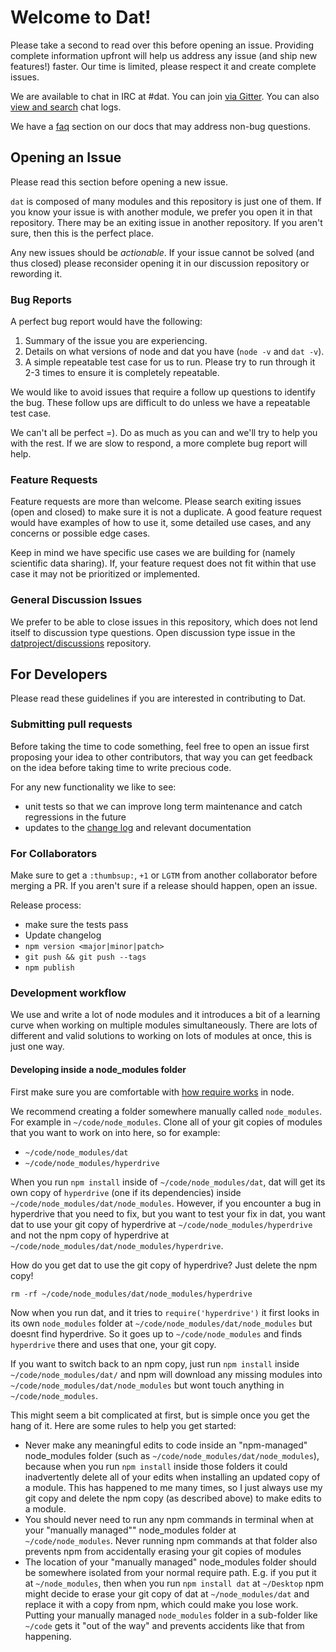 # Welcome to Dat!

Please take a second to read over this before opening an issue. Providing complete information upfront will help us address any issue (and ship new features!) faster. Our time is limited, please respect it and create complete issues.

We are available to chat in IRC at #dat. You can join [via Gitter](https://gitter.im/datproject/discussions). You can also [view and search](https://botbot.me/freenode/dat/) chat logs.

We have a [faq](https://docs.datproject.org/faq) section on our docs that may address non-bug questions.

## Opening an Issue

Please read this section before opening a new issue. 

`dat` is composed of many modules and this repository is just one of them. If you know your issue is with another module, we prefer you open it in that repository. There may be an exiting issue in another repository. If you aren't sure, then this is the perfect place.

Any new issues should be *actionable*. If your issue cannot be solved (and thus closed) please reconsider opening it in our discussion repository or rewording it.

### Bug Reports

A perfect bug report would have the following:

1. Summary of the issue you are experiencing.
2. Details on what versions of node and dat you have (`node -v` and `dat -v`).
3. A simple repeatable test case for us to run. Please try to run through it 2-3 times to ensure it is completely repeatable.

We would like to avoid issues that require a follow up questions to identify the bug. These follow ups are difficult to do unless we have a repeatable test case.

We can't all be perfect =). Do as much as you can and we'll try to help you with the rest. If we are slow to respond, a more complete bug report will help.

### Feature Requests

Feature requests are more than welcome. Please search exiting issues (open and closed) to make sure it is not a duplicate. A good feature request would have examples of how to use it, some detailed use cases, and any concerns or possible edge cases.

Keep in mind we have specific use cases we are building for (namely scientific data sharing). If, your feature request does not fit within that use case it may not be prioritized or implemented.

### General Discussion Issues

We prefer to be able to close issues in this repository, which does not lend itself to discussion type questions. Open discussion type issue in the [datproject/discussions](https://github.com/datproject/discussions/issues) repository.

## For Developers

Please read these guidelines if you are interested in contributing to Dat.

### Submitting pull requests

Before taking the time to code something, feel free to open an issue first proposing your idea to other contributors, that way you can get feedback on the idea before taking time to write precious code.

For any new functionality we like to see:

* unit tests so that we can improve long term maintenance and catch regressions in the future
* updates to the [change log](http://keepachangelog.com/) and relevant documentation

### For Collaborators

Make sure to get a `:thumbsup:`, `+1` or `LGTM` from another collaborator before merging a PR. If you aren't sure if a release should happen, open an issue.

Release process:

- make sure the tests pass
- Update changelog
- `npm version <major|minor|patch>`
- `git push && git push --tags`
- `npm publish`

### Development workflow

We use and write a lot of node modules and it introduces a bit of a learning curve when working on multiple modules simultaneously. There are lots of different and valid solutions to working on lots of modules at once, this is just one way.

#### Developing inside a node_modules folder

First make sure you are comfortable with [how require works](https://github.com/maxogden/art-of-node#how-require-works) in node.

We recommend creating a folder somewhere manually called `node_modules`. For example in `~/code/node_modules`. Clone all of your git copies of modules that you want to work on into here, so for example:

- `~/code/node_modules/dat`
- `~/code/node_modules/hyperdrive`

When you run `npm install` inside of `~/code/node_modules/dat`, dat will get its own copy of `hyperdrive` (one if its dependencies) inside `~/code/node_modules/dat/node_modules`. However, if you encounter a bug in hyperdrive that you need to fix, but you want to test your fix in dat, you want dat to use your git copy of hyperdrive at `~/code/node_modules/hyperdrive` and not the npm copy of hyperdrive at `~/code/node_modules/dat/node_modules/hyperdrive`.

How do you get dat to use the git copy of hyperdrive? Just delete the npm copy!

```
rm -rf ~/code/node_modules/dat/node_modules/hyperdrive
```

Now when you run dat, and it tries to `require('hyperdrive')` it first looks in its own `node_modules` folder at `~/code/node_modules/dat/node_modules` but doesnt find hyperdrive. So it goes up to `~/code/node_modules` and finds `hyperdrive` there and uses that one, your git copy.

If you want to switch back to an npm copy, just run `npm install` inside `~/code/node_modules/dat/` and npm will download any missing modules into `~/code/node_modules/dat/node_modules` but wont touch anything in `~/code/node_modules`.

This might seem a bit complicated at first, but is simple once you get the hang of it. Here are some rules to help you get started:

- Never make any meaningful edits to code inside an "npm-managed" node_modules folder (such as `~/code/node_modules/dat/node_modules`), because when you run `npm install` inside those folders it could inadvertently delete all of your edits when installing an updated copy of a module. This has happened to me many times, so I just always use my git copy and delete the npm copy (as described above) to make edits to a module.
- You should never need to run any npm commands in terminal when at your "manually managed"" node_modules folder at `~/code/node_modules`. Never running npm commands at that folder also prevents npm from accidentally erasing your git copies of modules
- The location of your "manually managed" node_modules folder should be somewhere isolated from your normal require path. E.g. if you put it at `~/node_modules`, then when you run `npm install dat` at `~/Desktop` npm might decide to erase your git copy of dat at `~/node_modules/dat` and replace it with a copy from npm, which could make you lose work. Putting your manually managed `node_modules` folder in a sub-folder like `~/code` gets it "out of the way" and prevents accidents like that from happening.
